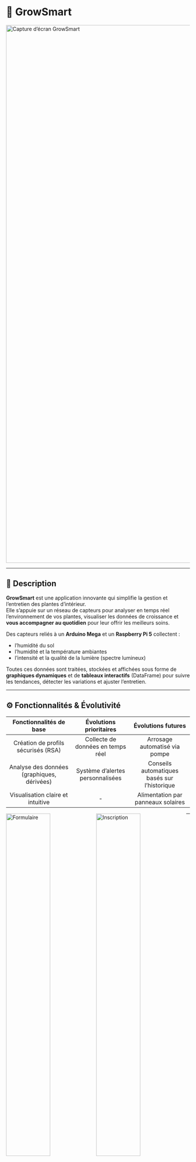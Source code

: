 # 🌿 GrowSmart

<img width="1470" alt="Capture d’écran GrowSmart" src="https://github.com/user-attachments/assets/805af699-397a-409a-9d8a-bfcbeed4ef3c" />

---

## 📌 Description

**GrowSmart** est une application innovante qui simplifie la gestion et l’entretien des plantes d’intérieur.  
Elle s’appuie sur un réseau de capteurs pour analyser en temps réel l’environnement de vos plantes, visualiser les données de croissance et **vous accompagner au quotidien** pour leur offrir les meilleurs soins.

Des capteurs reliés à un **Arduino Mega** et un **Raspberry Pi 5** collectent :
- l’humidité du sol
- l’humidité et la température ambiantes
- l’intensité et la qualité de la lumière (spectre lumineux)

Toutes ces données sont traitées, stockées et affichées sous forme de **graphiques dynamiques** et de **tableaux interactifs** (DataFrame) pour suivre les tendances, détecter les variations et ajuster l’entretien.

---

## ⚙️ Fonctionnalités & Évolutivité

| Fonctionnalités de base | Évolutions prioritaires | Évolutions futures |
| :---------------------: | :---------------------: | :----------------: |
| Création de profils sécurisés (RSA) | Collecte de données en temps réel | Arrosage automatisé via pompe |
| Analyse des données (graphiques, dérivées) | Système d’alertes personnalisées | Conseils automatiques basés sur l’historique |
| Visualisation claire et intuitive | - | Alimentation par panneaux solaires |

<img alt="Formulaire" src="https://github.com/user-attachments/assets/87d0f74c-a190-47f2-9b52-675986a00beb" width="49%" style="float: left;">
<img alt="Inscription" src="https://github.com/user-attachments/assets/ccc81b69-21e0-4c96-a523-27db21ba47af" width="49%" style="float: left;">

---

## 🧩 Intégrations scientifiques

### Mathématiques discrètes
- **Chiffrement RSA** : Sécurisation des informations de connexion.
- **Théorie des graphes** : Représentation visuelle des liens entre paramètres environnementaux.

### Calcul différentiel
- **Dérivées et taux de variation** : Détection des variations anormales.
- **Prédictions** : Estimation des fluctuations futures de l’environnement.

### Ondes et physique moderne
- **Énergie des photons** : Calcul de l’énergie lumineuse absorbée par la plante grâce à l’analyse spectrale.

<img width="60%" alt="Energie" src="https://github.com/user-attachments/assets/4914f75f-a40d-41c4-9c8f-cf68e8295d20" />

> [!NOTE]
> *Les notions scientifiques appliquées sont au cœur de la valeur ajoutée du projet.*

---

## 🔌 Technologies & Matériel

### Capteurs
- *Capacitive soil moisture sensor v1.2* : humidité du sol
- *DHT22* : température et humidité ambiantes
- *BH1750FVI* : intensité lumineuse
- *AS7341* : spectre de la lumière

### Contrôleurs
- Arduino Mega
- Raspberry Pi 5

### Accessoires
- Breadboard, câbles, résistances diverses.

### Figure du circuit
<img width="75%" alt="Montage copie" src="https://github.com/user-attachments/assets/e08f60c4-994d-4dc4-a4f9-56ad14b4e3dc" />

> [!NOTE]
> *Les données sont relevées toutes les **15 minutes**, stockées dans un fichier CSV mis à jour par le Raspberry Pi, puis traitées et affichées dans l’application.* \
> <img width="50%" alt="raspberry interface" src="https://github.com/user-attachments/assets/d74dd76a-5906-4d73-b6b0-27df642771af">


---

## 🎓 Contexte pédagogique

**GrowSmart** est un projet développé dans le cadre d’un cours de fin d’études du programme **Sciences informatiques et mathématiques (SIM)**.  
L’objectif est de **mobiliser concrètement** des connaissances théoriques (maths, physique, algorithmique) dans une application **utile et fonctionnelle**.

---

## 📎 Liens utiles

- [Vidéo démonstrative](https://drive.google.com/file/d/1M_vgP-oa0pE34ki26zvUVhoOBK-4dBAW/view?usp=sharing)

---

 *Merci de votre intérêt pour GrowSmart !*
